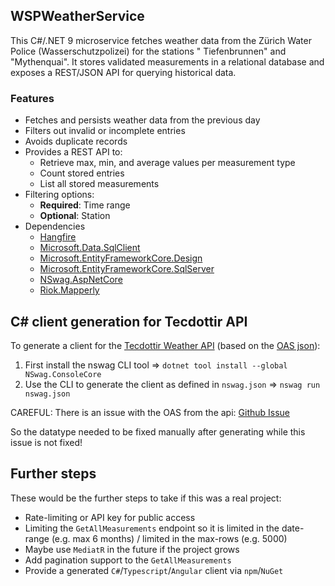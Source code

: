 ## WSPWeatherService

This C#/.NET 9 microservice fetches weather data from the Zürich Water Police (Wasserschutzpolizei) for the stations "
Tiefenbrunnen" and "Mythenquai". It stores validated measurements in a relational database and exposes a REST/JSON API
for querying historical data.

### Features

- Fetches and persists weather data from the previous day
- Filters out invalid or incomplete entries
- Avoids duplicate records
- Provides a REST API to:
    - Retrieve max, min, and average values per measurement type
    - Count stored entries
    - List all stored measurements
- Filtering options:
    - **Required**: Time range
    - **Optional**: Station
- Dependencies
    - [Hangfire](https://www.hangfire.io/)
    - [Microsoft.Data.SqlClient](https://www.nuget.org/packages/microsoft.data.sqlclient)
    - [Microsoft.EntityFrameworkCore.Design](https://www.nuget.org/packages/microsoft.entityframeworkcore.design/)
    - [Microsoft.EntityFrameworkCore.SqlServer](https://www.nuget.org/packages/Microsoft.EntityFrameworkCore.sqlserver/)
    - [NSwag.AspNetCore](https://github.com/RicoSuter/NSwag)
    - [Riok.Mapperly](https://mapperly.riok.app/)

## C# client generation for Tecdottir API

To generate a client for the [Tecdottir Weather API](https://tecdottir.metaodi.ch/docs/) (based on
the [OAS json](https://tecdottir.metaodi.ch/swagger)):

1. First install the nswag CLI tool => `dotnet tool install --global NSwag.ConsoleCore`
2. Use the CLI to generate the client as defined in `nswag.json` =>  `nswag run nswag.json`

CAREFUL: There is an issue with the OAS from the api: [Github Issue](https://github.com/metaodi/tecdottir/issues/53)

So the datatype needed to be fixed manually after generating while this issue is not fixed!

## Further steps

These would be the further steps to take if this was a real project:

- Rate-limiting or API key for public access
- Limiting the `GetAllMeasurements` endpoint so it is limited in the date-range (e.g. max 6 months) / limited in the
  max-rows (e.g. 5000)
- Maybe use `MediatR` in the future if the project grows
- Add pagination support to the `GetAllMeasurements`
- Provide a generated `C#`/`Typescript`/`Angular` client via `npm`/`NuGet`
